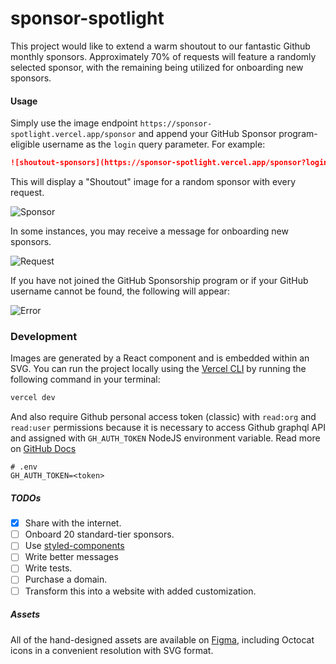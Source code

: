 # sponsor-spotlight

This project would like to extend a warm shoutout to our fantastic Github monthly sponsors. Approximately 70% of requests will feature a randomly selected sponsor, with the remaining being utilized for onboarding new sponsors.

#### Usage

Simply use the image endpoint `https://sponsor-spotlight.vercel.app/sponsor` and append your GitHub Sponsor program-eligible username as the `login` query parameter. For example:

```markdown
![shoutout-sponsors](https://sponsor-spotlight.vercel.app/sponsor?login=ful1e5)
```

This will display a "Shoutout" image for a random sponsor with every request.

![Sponsor](https://imgur.com/3Lr58oy.png)

In some instances, you may receive a message for onboarding new sponsors.

![Request](https://imgur.com/2VTicOw.png)

If you have not joined the GitHub Sponsorship program or if your GitHub username cannot be found, the following will appear:

![Error](https://imgur.com/qf7UrHi.png)

### Development

Images are generated by a React component and is embedded within an SVG. You can run the project locally using the [Vercel CLI](https://vercel.com/docs/cli) by running the following command in your terminal:

```bash
vercel dev
```

And also require Github personal access token (classic) with `read:org` and `read:user` permissions because it is necessary to access Github graphql API and assigned with `GH_AUTH_TOKEN` NodeJS environment variable. Read more on [GitHub Docs](https://docs.github.com/en/graphql/overview/about-the-graphql-api)

```env
# .env
GH_AUTH_TOKEN=<token>
```

##### TODOs

- [x] Share with the internet.
- [ ] Onboard 20 standard-tier sponsors.
- [ ] Use [styled-components](https://github.com/styled-components/styled-components)
- [ ] Write better messages
- [ ] Write tests.
- [ ] Purchase a domain.
- [ ] Transform this into a website with added customization.

##### Assets

All of the hand-designed assets are available on [Figma](https://www.figma.com/file/W4aZx0nXlbgShqEjjOYOYy/sponsor-spotlight?node-id=0%3A1&t=jLk63fHreyCpyX89-1), including Octocat icons in a convenient resolution with SVG format.
